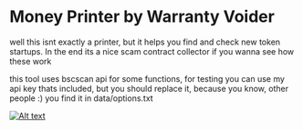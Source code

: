 # Money Printer by Warranty Voider

well this isnt exactly a printer, but it helps you find and check new token startups. In the end its a nice scam contract collector if you wanna see how these work

this tool uses bscscan api for some functions, for testing you can use my api key thats included, but you should replace it, because you know, other people :) you find it in data/options.txt

[![Alt text](https://img.youtube.com/vi/pA8qgLaWP5k/0.jpg)](https://www.youtube.com/watch?v=pA8qgLaWP5k)
